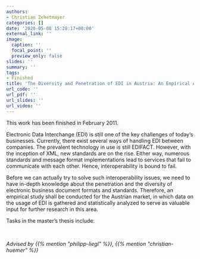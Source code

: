 ```yaml
---
authors:
- Christian Zehetmayer
categories: []
date: '2020-05-08 15:28:17+00:00'
external_link: ''
image:
  caption: ''
  focal_point: ''
  preview_only: false
slides: ''
summary: ''
tags:
- Finished
title: 'The Diversity and Penetration of EDI in Austria: An Empirical Analysis'
url_code: ''
url_pdf: ''
url_slides: ''
url_video: ''
---
```


This work has been finished in February 2011.

Electronic Data Interchange (EDI) is still one of the key challenges of today’s businesses. Currently, there exist several ways of handling EDI between companies. The prevalent technology in use is still EDIFACT. However, with the inception of XML, new standards are on the rise. Either way, numerous standards and message format implementations lead to services that fail to communicate with each other. Hence, interoperability is bound to fail.

Before we can actually try to solve such interoperability issues, we need to have in-depth knowledge about the penetration and the diversity of electronic business document formats and standards. Therefore, an empirical study shall be conducted for the Austrian market, in which data on the usage of EDI is gathered and statistically analyzed to serve as valuable input for further research in this area.

Tasks in the master’s thesis include:

&nbsp;

*Advised by {{% mention "philipp-liegl" %}}, {{% mention "christian-huemer" %}}*